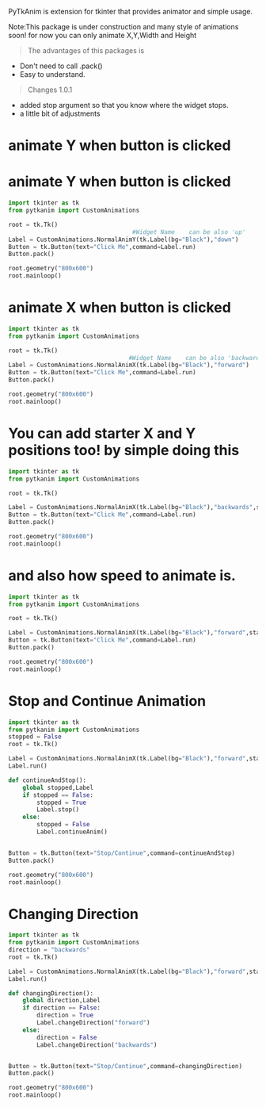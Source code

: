 PyTkAnim is extension for tkinter that provides animator and simple usage.

Note:This package is under construction and many style of animations soon!
     for now you can only animate X,Y,Width and Height



> The advantages of this packages is
* Don't need to call .pack()
* Easy to understand.

> Changes 1.0.1
* added stop argument so that you know where the widget stops.
* a little bit of adjustments

# animate Y when button is clicked
# animate Y when button is clicked
```python
import tkinter as tk
from pytkanim import CustomAnimations

root = tk.Tk() 
                                   #Widget Name    can be also 'up'
Label = CustomAnimations.NormalAnimY(tk.Label(bg="Black"),"down") 
Button = tk.Button(text="Click Me",command=Label.run)
Button.pack()

root.geometry("800x600")
root.mainloop()
```


# animate X when button is clicked
```python
import tkinter as tk
from pytkanim import CustomAnimations

root = tk.Tk()
                                  #Widget Name    can be also 'backwards'
Label = CustomAnimations.NormalAnimX(tk.Label(bg="Black"),"forward") 
Button = tk.Button(text="Click Me",command=Label.run)
Button.pack()

root.geometry("800x600")
root.mainloop()
```

# You can add starter X and Y positions too! by simple doing this
```python
import tkinter as tk
from pytkanim import CustomAnimations

root = tk.Tk()

Label = CustomAnimations.NormalAnimX(tk.Label(bg="Black"),"backwards",startAX=0.5,startAY=0.5)
Button = tk.Button(text="Click Me",command=Label.run)
Button.pack()

root.geometry("800x600")
root.mainloop()
```

# and also how speed to animate is.
```python
import tkinter as tk
from pytkanim import CustomAnimations

root = tk.Tk()

Label = CustomAnimations.NormalAnimX(tk.Label(bg="Black"),"forward",startAX=0.5,startAY=0.5,speed=10) #Higher amount of speed the more it goes slower
Button = tk.Button(text="Click Me",command=Label.run)
Button.pack()

root.geometry("800x600")
root.mainloop()
```

# Stop and Continue Animation 
```python
import tkinter as tk
from pytkanim import CustomAnimations
stopped = False
root = tk.Tk()

Label = CustomAnimations.NormalAnimX(tk.Label(bg="Black"),"forward",startAX=0,startAY=0.5,speed=10)
Label.run()

def continueAndStop():
    global stopped,Label
    if stopped == False:
        stopped = True
        Label.stop()
    else:
        stopped = False
        Label.continueAnim()


Button = tk.Button(text="Stop/Continue",command=continueAndStop)
Button.pack()

root.geometry("800x600")
root.mainloop()
```

# Changing Direction
```python
import tkinter as tk
from pytkanim import CustomAnimations
direction = "backwards"
root = tk.Tk()

Label = CustomAnimations.NormalAnimX(tk.Label(bg="Black"),"forward",startAX=0,startAY=0.5,speed=10)
Label.run()

def changingDirection():
    global direction,Label
    if direction == False:
        direction = True
        Label.changeDirection("forward")
    else:
        direction = False
        Label.changeDirection("backwards")


Button = tk.Button(text="Stop/Continue",command=changingDirection)
Button.pack()

root.geometry("800x600")
root.mainloop()
```
